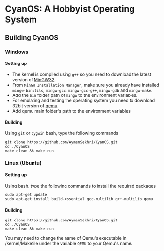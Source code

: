 # CyanOS: A Hobbyist Operating System

## Building CyanOS
### Windows
#### Setting up
* The kernel is compiled using `g++` so you need to download the latest version of [MinGW32](https://osdn.net/projects/mingw/releases/).
* From `MinGW Installation Manager`, make sure you already have installed `mingw-binutils`, `mingw-gcc`, `mingw-gcc-g++`, `mingw-gdb` and `mingw-make`.
* Add the `bin` folder path of `mingw` to the environment variables.
* For emulating and testing the operating system you need to download 32bit version of [qemu](https://www.qemu.org/download/).
* Add qemu main folder's path to the environment variables.
#### Building
Using `git` or `Cygwin` bash, type the following commands
```
git clone https://github.com/AymenSekhri/CyanOS.git
cd ./CyanOS
make clean && make run
```

### Linux (Ubuntu)
#### Setting up
Using bash, type the following commands to install the required packages
```
sudo apt-get update
sudo apt-get install build-essential gcc-multilib g++-multilib qemu
```
#### Building

```
git clone https://github.com/AymenSekhri/CyanOS.git
cd ./CyanOS
make clean && make run
```
You may need to change the name of Qemu's executable in /kernel/Makefile under the variable `QEMU` to your Qemu's name.

